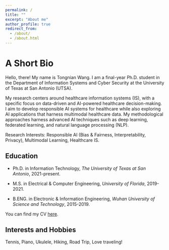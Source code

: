 ```yaml
---
permalink: /
title: ""
excerpt: "About me"
author_profile: true
redirect_from: 
  - /about/
  - /about.html
---
```

A Short Bio
====
Hello, there! My name is Tongnian Wang. I am a final-year Ph.D. student in the Department of Information Systems and Cyber Security at the University of Texas at San Antonio (UTSA). 

My research centers around healthcare information systems (IS), with a specific focus on data-driven and AI-powered healthcare decision-making. I aim to develop responsible AI systems for healthcare while also exploring AI applications that harness multimodal healthcare data. My methodological approaches harness advanced AI techniques such as deep learning, federated learning, and natural language processing (NLP). 

Research Interests: Responsible AI (Bias & Fairness, Interpretability, Privacy), Multimodal Learning, Healthcare IS.

Education
------

- Ph.D. in Information Technology, *The University of Texas at San Antonio*, 2021-present.

- M.S. in Electrical & Computer Engineering, *University of Florida*, 2019-2021.

- B.ENG. in Electronic & Information Engineering, *Wuhan University of Science and Technology*, 2015-2019.

You can find my CV [here](http://tongnianw.github.io/files/CV_TW_utsa.pdf).


Interests and Hobbies
------

Tennis, Piano, Ukulele, Hiking, Road Trip, Love traveling!